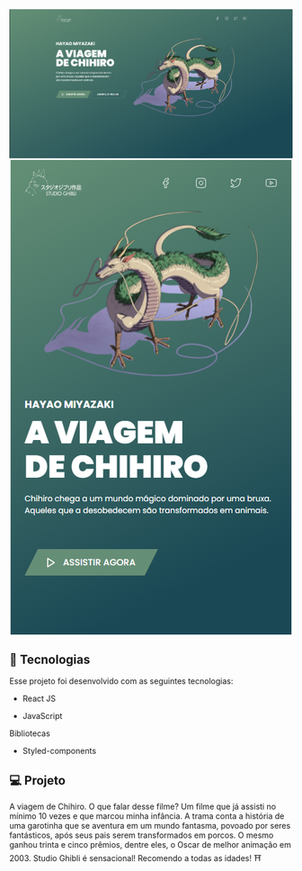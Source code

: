 
<img src="src/assets/images/desktop.png" alt="preview desktop image">

<div align="center"> <img src="src/assets/images/mobile.png" alt="preview mobile image"> </div>

## 🚀  Tecnologias

Esse projeto foi desenvolvido com as seguintes tecnologias:

-   React JS

-   JavaScript

Bibliotecas

-   Styled-components

## 💻  Projeto

A viagem de Chihiro. O que falar desse filme? Um filme que já assisti no mínimo 10 vezes e que marcou minha infância. A trama conta a história de uma garotinha que se aventura em um mundo fantasma, povoado por seres fantásticos, após seus pais serem transformados em porcos. O mesmo ganhou trinta e cinco prêmios, dentre eles, o Oscar de melhor animação em 2003. Studio Ghibli é sensacional! Recomendo a todas as idades! ⛩️



